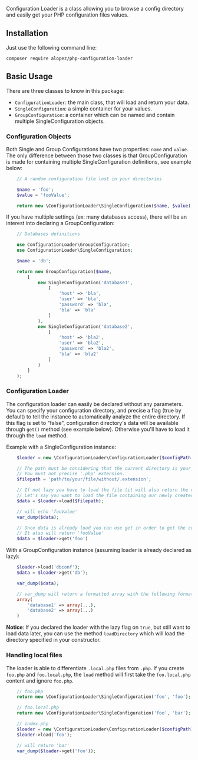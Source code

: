 Configuration Loader is a class allowing you to browse a config directory and easily get your PHP configuration files values.

## Installation

Just use the following command line:
```
composer require alopez/php-configuration-loader
```

## Basic Usage

There are three classes to know in this package:

- `ConfigurationLoader`: the main class, that will load and return your data.
- `SingleConfiguration`: a simple container for your values.
- `GroupConfiguration`: a container which can be named and contain multiple SingleConfiguration objects.

### Configuration Objects

Both Single and Group Configurations have two properties: `name` and `value`.
The only difference between those two classes is that GroupConfiguration is made for containing multiple SingleConfiguration definitions, see example below:

```php
    // A random configuration file lost in your directories

    $name = 'foo';
    $value = 'fooValue';

    return new \ConfigurationLoader\SingleConfiguration($name, $value);
```

If you have multiple settings (ex: many databases access), there will be an interest into declaring a GroupConfiguration:


```php
    // Databases definitions

    use ConfigurationLoader\GroupConfiguration;
    use ConfigurationLoader\SingleConfiguration;

    $name = 'db';

    return new GroupConfiguration($name,
        [
            new SingleConfiguration('database1',
                [
                    'host' => 'bla',
                    'user' => 'bla',
                    'password' => 'bla',
                    'bla' => 'bla'
                ]
            ),
            new SingleConfiguration('database2',
                [
                    'host' => 'bla2',
                    'user' => 'bla2',
                    'password' => 'bla2',
                    'bla' => 'bla2'
                ]
            )
        ]
    );
```

### Configuration Loader

The configuration loader can easily be declared without any parameters.
You can specify your configuration directory, and precise a flag (true by default) to tell the instance to automatically analyze the entire directory. If this flag is set to "false", configuration directory's data will be available through `get()` method (see example below). Otherwise you'll have to load it through the `load` method.

Example with a SingleConfiguration instance:

```php
    $loader = new \ConfigurationLoader\ConfigurationLoader($configPath, $lazyOrNot);

    // The path must be considering that the current directory is your conf folder,
    // You must not precise '.php' extension.
    $filepath = 'path/to/your/file/without/.extension';

    // If not lazy you have to load the file (it will also return the values you want to get)
    // Let's say you want to load the file containing our newly created 'foo' SingleConfiguration:
    $data = $loader->load($filepath);

    // will echo 'fooValue'
    var_dump($data);

    // Once data is already load you can use get in order to get the configuration
    // It also will return 'fooValue'
    $data = $loader->get('foo')
```

With a GroupConfiguration instance (assuming loader is already declared as lazy):

```php
    $loader->load('dbconf');
    $data = $loader->get('db');

    var_dump($data);

    // var_dump will return a formatted array with the following format:
    array(
        'database1' => array(...),
        'database2' => array(...)
    )
```

**Notice**: If you declared the loader with the lazy flag on `true`, but still want to load data later, you can use the method `loadDirectory` which will load the directory specified in your constructor.

### Handling local files

The loader is able to differentiate `.local.php` files from `.php`.
If you create `foo.php` and `foo.local.php`, the `load` method will first take the `foo.local.php` content and ignore `foo.php`.

```php
    // foo.php
    return new \ConfigurationLoader\SingleConfiguration('foo', 'foo');

    // foo.local.php
    return new \ConfigurationLoader\SingleConfiguration('foo', 'bar');

    // index.php
    $loader = new \ConfigurationLoader\ConfigurationLoader($configPath);
    $loader->load('foo');

    // will return 'bar'
    var_dump($loader->get('foo'));
```
